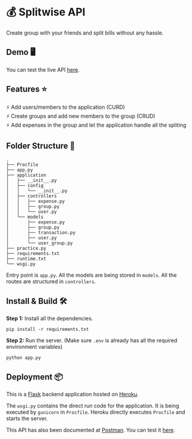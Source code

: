 # 💰 Splitwise API

Create group with your friends and split bills without any hassle.

## Demo 🖥️

You can test the live API [here](https://documenter.getpostman.com/view/4935333/TzJoDzxS).

## Features ⭐

⚡️ Add users/members to the application (CURD)\
⚡️ Create groups and add new members to the group (CRUD)\
⚡️ Add expenses in the group and let the application handle all the spliting

## Folder Structure :file_folder:

```
.
├── Procfile
├── app.py
├── application
│   ├── __init__.py
│   ├── config
│   │   └── __init__.py
│   ├── controllers
│   │   ├── expense.py
│   │   ├── group.py
│   │   └── user.py
│   └── models
│       ├── expense.py
│       ├── group.py
│       ├── transaction.py
│       ├── user.py
│       └── user_group.py
├── practice.py
├── requirements.txt
├── runtime.txt
└── wsgi.py
```

Entry point is `app.py`. All the models are being stored in `models`. All the routes are structured in `controllers`.

## Install & Build 🛠️

**Step 1:** Install all the dependencies.

```
pip install -r requirements.txt
```

**Step 2:** Run the server. (Make sure `.env` is already has all the required environment variables)

```
python app.py
```

## Deployment 📦

This is a [Flask](https://flask.palletsprojects.com/en/1.1.x/) backend application hosted on [Heroku](https://heroku.com/).

The `wsgi.py` contains the direct run code for the application. It is being executed by `gunicorn` in `Procfile`. Heroku directly executes `Procfile` and starts the server.

This API has also been documented at [Postman](https://www.postman.com/). You can test it [here](https://documenter.getpostman.com/view/4935333/TzJoDzxS).
